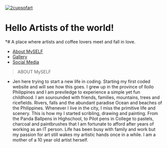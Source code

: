 <a href="http://2cupsofart.com"><img src="https://cdn.shopify.com/s/files/1/0017/7461/6627/products/diamond-painting-coffee-cup-diamond-art-club-3806675140659_a2c5d277-a415-49b2-9b2c-38038e2b8a1a_1024x1024.jpg?v=1556976559" title="Coffee" alt="2cupsofart"></a>

# Hello Artists of the world!

*# A place where artists and coffee lovers meet and fall in love. 

- [About MySELF](#aboutmyself)
- [Gallery](#gallery)
- [Social Media](#socialmedia)

> ABOUT MySELF

- Jen here trying to start a new life in coding. Starting my first coded website and will see how this goes. 
I grew up in the province of Iloilo Philippines and I am previledge to experience a simple yet fun childhood. I am sourounded with friends, families, mountains, trees and ricefields. Rivers, falls and the abundant paradise Ocean and beaches of the Philippines. Whenever I live in the city, I miss the primitive life and scenery. This is how my I started scribling, drawing and painting. From the Panda Ballpens in Highschool, to Pilot pens in College to pastels, charcoal and paintbrushes that I am fortunate to afford after years of working as an IT person. Life has been busy with family and work but my passion for art still wakes my artistic hands once in a while. I am a mother of a 10 year old artist herself. 


